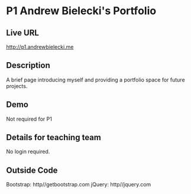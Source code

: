 # P1 Andrew Bielecki's Portfolio

## Live URL
<http://p1.andrewbielecki.me>

## Description
A brief page introducing myself and providing a portfolio space for future projects.

## Demo
Not required for P1

## Details for teaching team
No login required.

## Outside Code
Bootstrap: http//getbootstrap.com
jQuery: http//jquery.com